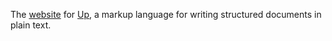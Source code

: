 The [website](https://tryup.org) for [Up](https://github.com/start/up), a markup language for writing structured documents in plain text.
